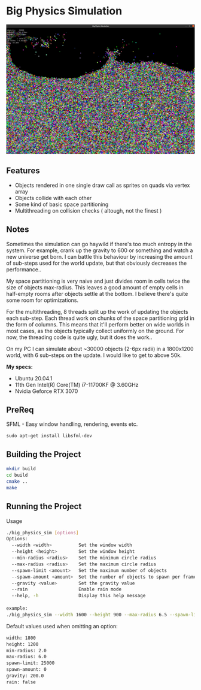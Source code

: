 # Big Physics Simulation

![screenshot](./screenshot.png)

## Features
* Objects rendered in one single draw call as sprites on quads via vertex array
* Objects collide with each other
* Some kind of basic space partitioning
* Multithreading on collision checks ( altough, not the finest )

## Notes
Sometimes the simulation can go haywild if there's too much entropy in the system. For example, crank up the gravity to 600 or something and watch a new universe get born. I can battle this behaviour by increasing the amount of sub-steps used for the world update, but that obviously decreases the performance..

My space partitioning is very naive and just divides room in cells twice the size of objects max-radius. This leaves a good amount of empty cells in half-empty rooms after objects settle at the bottom. I believe there's quite some room for optimizations.

For the multithreading, 8 threads split up the work of updating the objects each sub-step. Each thread work on chunks of the space partitioning grid in the form of columns. This means that it'll perform better on wide worlds in most cases, as the objects typically collect uniformly on the ground. For now, the threading code is quite ugly, but it does the work..

On my PC I can simulate about ~30000 objects (2-6px radii) in a 1800x1200 world, with 6 sub-steps on the update. I would like to get to above 50k.

__My specs:__
* Ubuntu 20.04.1
* 11th Gen Intel(R) Core(TM) i7-11700KF @ 3.60GHz
* Nvidia Geforce RTX 3070

## PreReq
SFML - Easy window handling, rendering, events etc.
```
sudo apt-get install libsfml-dev
```

## Building the Project

```bash
mkdir build
cd build
cmake ..
make
```

## Running the Project
Usage

```bash
./big_physics_sim [options]
Options:
  --width <width>          Set the window width
  --height <height>        Set the window height
  --min-radius <radius>    Set the minimum circle radius
  --max-radius <radius>    Set the maximum circle radius
  --spawn-limit <amount>   Set the maximum number of objects
  --spawn-amount <amount>  Set the number of objects to spawn per frame (0 = spawn all objects at once)
  --gravity <value>        Set the gravity value
  --rain                   Enable rain mode
  --help, -h               Display this help message

example:
./big_physics_sim --width 1600 --height 900 --max-radius 6.5 --spawn-limit 16000 --spawn-amount 25 --rain
```

Default values used when omitting an option:
```bash
width: 1800
height: 1200
min-radius: 2.0
max-radius: 6.0
spawn-limit: 25000
spawn-amount: 0
gravity: 200.0
rain: false
```